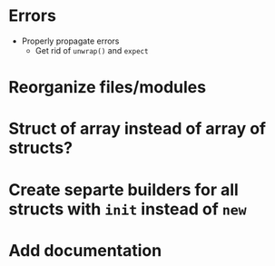 # Errors

* Properly propagate errors 
  - Get rid of `unwrap()` and `expect`

# Reorganize files/modules

# Struct of array instead of array of structs?

# Create separte builders for all structs with `init` instead of `new`

# Add documentation
